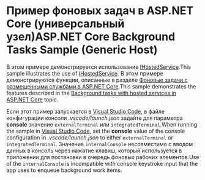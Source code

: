 # <a name="aspnet-core-background-tasks-sample-generic-host"></a><span data-ttu-id="c9535-101">Пример фоновых задач в ASP.NET Core (универсальный узел)</span><span class="sxs-lookup"><span data-stu-id="c9535-101">ASP.NET Core Background Tasks Sample (Generic Host)</span></span>

<span data-ttu-id="c9535-102">В этом примере демонстрируется использование [IHostedService](https://docs.microsoft.com/dotnet/api/microsoft.extensions.hosting.ihostedservice).</span><span class="sxs-lookup"><span data-stu-id="c9535-102">This sample illustrates the use of [IHostedService](https://docs.microsoft.com/dotnet/api/microsoft.extensions.hosting.ihostedservice).</span></span> <span data-ttu-id="c9535-103">В этом примере демонстрируются функции, описанные в разделе [Фоновые задачи с размещенными службами в ASP.NET Core](https://docs.microsoft.com/aspnet/core/fundamentals/host/hosted-services).</span><span class="sxs-lookup"><span data-stu-id="c9535-103">This sample demonstrates the features described in the [Background tasks with hosted services in ASP.NET Core](https://docs.microsoft.com/aspnet/core/fundamentals/host/hosted-services) topic.</span></span>

<span data-ttu-id="c9535-104">Если этот пример запускается в [Visual Studio Code](https://code.visualstudio.com/), в файле конфигурации консоли *.vscode/launch.json* задайте для параметра **console** значение `externalTerminal` или `integratedTerminal`.</span><span class="sxs-lookup"><span data-stu-id="c9535-104">When running the sample in [Visual Studio Code](https://code.visualstudio.com/), set the **console** value of the console configuration in *.vscode/launch.json* to either `externalTerminal` or `integratedTerminal`.</span></span> <span data-ttu-id="c9535-105">Значение `internalConsole` несовместимо с вводом данных в консоль через нажатие клавиш, который используется в приложении для постановки в очередь фоновых рабочих элементов.</span><span class="sxs-lookup"><span data-stu-id="c9535-105">Use of the `internalConsole` is incompatible with console keystroke input that the app uses to enqueue background work items.</span></span>
